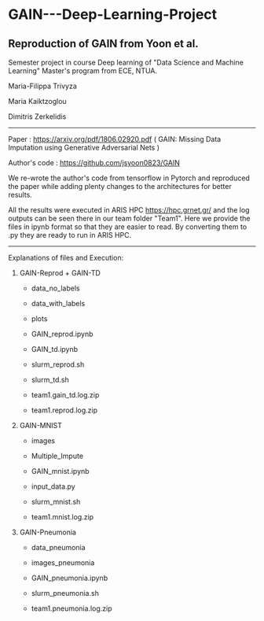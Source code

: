 # GAIN---Deep-Learning-Project
Reproduction of GAIN from Yoon et al. 
----------------------------------------------
Semester project in course Deep learning of "Data Science and Machine Learning" Master's program from ECE, NTUA.

Maria-Filippa Trivyza  

Maria Kaiktzoglou

Dimitris Zerkelidis

----------------------------------------------

Paper : https://arxiv.org/pdf/1806.02920.pdf ( GAIN: Missing Data Imputation using Generative Adversarial Nets )

Author's code : https://github.com/jsyoon0823/GAIN

We re-wrote the author's code from tensorflow in Pytorch and reproduced the paper while adding plenty changes to the architectures for better results.


All the results were executed in ARIS HPC https://hpc.grnet.gr/ and the log outputs can be seen there in our team folder "Team1". Here we provide the files in ipynb format so that they are easier to read. By converting them to .py they are ready to run in ARIS HPC.

----------------------------------------------

Explanations of files and Execution:

1) GAIN-Reprod + GAIN-TD

      - data_no_labels
      
      - data_with_labels
      
      - plots
      
      - GAIN_reprod.ipynb
      
      - GAIN_td.ipynb
      
      - slurm_reprod.sh
      
      - slurm_td.sh
      
      - team1.gain_td.log.zip
      
      - team1.reprod.log.zip
      
2) GAIN-MNIST

      - images
      
      - Multiple_Impute
      
      - GAIN_mnist.ipynb
      
      - input_data.py
      
      - slurm_mnist.sh
       
      - team1.mnist.log.zip

3) GAIN-Pneumonia

      - data_pneumonia
      
      - images_pneumonia
      
      - GAIN_pneumonia.ipynb
      
      - slurm_pneumonia.sh
      
      - team1.pneumonia.log.zip
